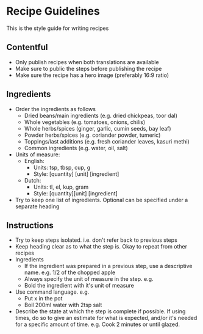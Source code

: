# Recipe Guidelines

This is the style guide for writing recipes

## Contentful

- Only publish recipes when both translations are available
- Make sure to public the steps before publishing the recipe
- Make sure the recipe has a hero image (preferably 16:9 ratio)

## Ingredients

- Order the ingredients as follows
  - Dried beans/main ingredients (e.g. dried chickpeas, toor dal)
  - Whole vegetables (e.g. tomatoes, onions, chilis)
  - Whole herbs/spices (ginger, garlic, cumin seeds, bay leaf)
  - Powder herbs/spices (e.g. coriander powder, tumeric)
  - Toppings/last additions (e.g. fresh coriander leaves, kasuri methi)
  - Common ingredients (e.g. water, oil, salt)
- Units of measure:
  - English:
    - Units: tsp, tbsp, cup, g
    - Style: [quantity] [unit] [ingredient]
  - Dutch:
    - Units: tl, el, kup, gram
    - Style: [quantity][unit] [ingredient]
- Try to keep one list of ingredients. Optional can be specified under a separate heading

## Instructions

- Try to keep steps isolated. i.e. don't refer back to previous steps
- Keep heading clear as to what the step is. Okay to repeat from other recipes
- Ingredients
  - If the ingredient was prepared in a previous step, use a descriptive name. e.g. 1/2 of the chopped apple
  - Always specify the unit of measure in the step. e.g.
  - Bold the ingredient with it's unit of measure
- Use command language. e.g.
  - Put x in the pot
  - Boil 200ml water with 2tsp salt
- Describe the state at which the step is complete if possible. If using times, do so to give an estimate for what
  is expected, and/or it's needed for a specific amount of time. e.g. Cook 2 minutes or until glazed.
